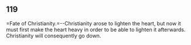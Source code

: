 ## 119

=Fate of Christianity.=--Christianity arose to lighten the heart, but
now it must first make the heart heavy in order to be able to lighten it
afterwards. Christianity will consequently go down.


